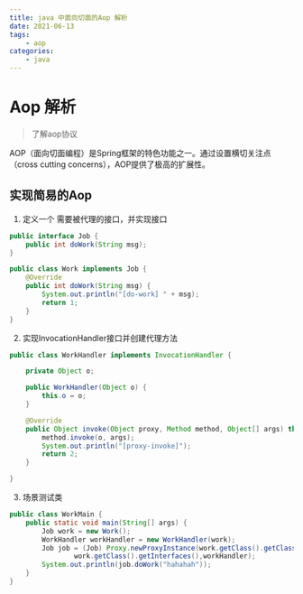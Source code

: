 ```yaml
---
title: java 中面向切面的Aop 解析
date: 2021-06-13
tags: 
    - aop
categories: 
    - java
---
```


# Aop 解析 

>  了解aop协议

<!-- toc -->

AOP（面向切面编程）是Spring框架的特色功能之一。通过设置横切关注点（cross cutting concerns），AOP提供了极高的扩展性。

## 实现简易的Aop

1. 定义一个 需要被代理的接口，并实现接口

```java
public interface Job {
    public int doWork(String msg);
}
```
```java
public class Work implements Job {
    @Override
    public int doWork(String msg) {
        System.out.println("[do-work] " + msg);
        return 1;
    }
}
```

2. 实现InvocationHandler接口并创建代理方法

```java
public class WorkHandler implements InvocationHandler {

    private Object o;

    public WorkHandler(Object o) {
        this.o = o;
    }

    @Override
    public Object invoke(Object proxy, Method method, Object[] args) throws Throwable {
        method.invoke(o, args);
        System.out.println("[proxy-invoke]");
        return 2;
    }

}
```

3. 场景测试类

```java
public class WorkMain {
    public static void main(String[] args) {
        Job work = new Work();
        WorkHandler workHandler = new WorkHandler(work);
        Job job = (Job) Proxy.newProxyInstance(work.getClass().getClassLoader(),
                work.getClass().getInterfaces(),workHandler);
        System.out.println(job.doWork("hahahah"));
    }
}
```
